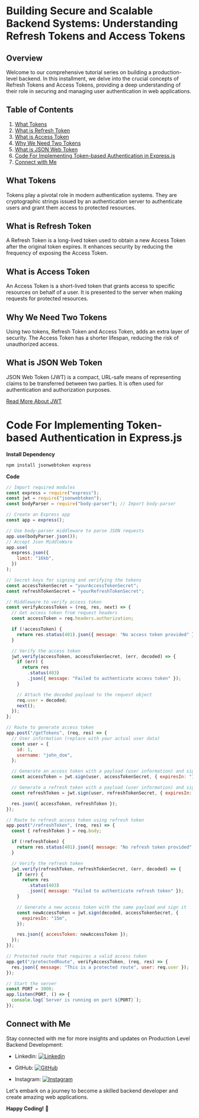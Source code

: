 # Building Secure and Scalable Backend Systems: Understanding Refresh Tokens and Access Tokens

## Overview

Welcome to our comprehensive tutorial series on building a production-level backend. In this installment, we delve into the crucial concepts of Refresh Tokens and Access Tokens, providing a deep understanding of their role in securing and managing user authentication in web applications.

## Table of Contents

1. [What Tokens](#what-tokens)
2. [What is Refresh Token](#what-is-refresh-token)
3. [What is Access Token](#what-is-access-token)
4. [Why We Need Two Tokens](#why-we-need-two-tokens)
5. [What is JSON Web Token](#what-is-json-web-token)
6. [Code For Implementing Token-based Authentication in Express.js](#code-for-implementing-token-based-authentication-in-expressjs)
7. [Connect with Me](#connect-with-me)

## What Tokens

Tokens play a pivotal role in modern authentication systems. They are cryptographic strings issued by an authentication server to authenticate users and grant them access to protected resources.

## What is Refresh Token

A Refresh Token is a long-lived token used to obtain a new Access Token after the original token expires. It enhances security by reducing the frequency of exposing the Access Token.

## What is Access Token

An Access Token is a short-lived token that grants access to specific resources on behalf of a user. It is presented to the server when making requests for protected resources.

## Why We Need Two Tokens

Using two tokens, Refresh Token and Access Token, adds an extra layer of security. The Access Token has a shorter lifespan, reducing the risk of unauthorized access.

## What is JSON Web Token

JSON Web Token (JWT) is a compact, URL-safe means of representing claims to be transferred between two parties. It is often used for authentication and authorization purposes.

[Read More About JWT](https://jwt.io/)

# Code For Implementing Token-based Authentication in Express.js

**Install Dependency**

```bash
npm install jsonwebtoken express
```

**Code**

```js
// Import required modules
const express = require("express");
const jwt = require("jsonwebtoken");
const bodyParser = require("body-parser"); // Import body-parser

// Create an Express app
const app = express();

// Use body-parser middleware to parse JSON requests
app.use(bodyParser.json());
// Accept Json MiddleWare
app.use(
  express.json({
    limit: "16kb",
  })
);

// Secret keys for signing and verifying the tokens
const accessTokenSecret = "yourAccessTokenSecret";
const refreshTokenSecret = "yourRefreshTokenSecret";

// Middleware to verify access token
const verifyAccessToken = (req, res, next) => {
  // Get access token from request headers
  const accessToken = req.headers.authorization;

  if (!accessToken) {
    return res.status(401).json({ message: "No access token provided" });
  }

  // Verify the access token
  jwt.verify(accessToken, accessTokenSecret, (err, decoded) => {
    if (err) {
      return res
        .status(403)
        .json({ message: "Failed to authenticate access token" });
    }

    // Attach the decoded payload to the request object
    req.user = decoded;
    next();
  });
};

// Route to generate access token
app.post("/getTokens", (req, res) => {
  // User information (replace with your actual user data)
  const user = {
    id: 1,
    username: "john_doe",
  };

  // Generate an access token with a payload (user information) and sign it
  const accessToken = jwt.sign(user, accessTokenSecret, { expiresIn: "15m" });

  // Generate a refresh token with a payload (user information) and sign it
  const refreshToken = jwt.sign(user, refreshTokenSecret, { expiresIn: "7d" });

  res.json({ accessToken, refreshToken });
});

// Route to refresh access token using refresh token
app.post("/refreshToken", (req, res) => {
  const { refreshToken } = req.body;

  if (!refreshToken) {
    return res.status(401).json({ message: "No refresh token provided" });
  }

  // Verify the refresh token
  jwt.verify(refreshToken, refreshTokenSecret, (err, decoded) => {
    if (err) {
      return res
        .status(403)
        .json({ message: "Failed to authenticate refresh token" });
    }

    // Generate a new access token with the same payload and sign it
    const newAccessToken = jwt.sign(decoded, accessTokenSecret, {
      expiresIn: "15m",
    });

    res.json({ accessToken: newAccessToken });
  });
});

// Protected route that requires a valid access token
app.get("/protectedRoute", verifyAccessToken, (req, res) => {
  res.json({ message: "This is a protected route", user: req.user });
});

// Start the server
const PORT = 3000;
app.listen(PORT, () => {
  console.log(`Server is running on port ${PORT}`);
});
```

## Connect with Me

Stay connected with me for more insights and updates on Production Level Backend Development:

- Linkedin: [![Linkedin](https://img.shields.io/badge/LinkedIn-Swarup%20Bhise-blue?style=flat&logo=linkedin)](https://www.linkedin.com/in/swarup-bhise-a981932aa/)

- GitHub: [![GitHub](https://img.shields.io/badge/GitHub-CoderSwarup-blue?style=flat&logo=github)](https://github.com/CoderSwarup)

- Instagram: [![Instagram](https://img.shields.io/badge/Instagram-swarup_bhise999-pink?style=flat&logo=instagram)](https://www.instagram.com/swarup_bhise999/)

Let's embark on a journey to become a skilled backend developer and create amazing web applications.

**Happy Coding!** 🎉
